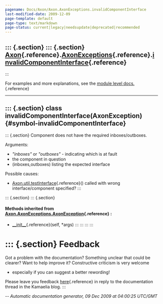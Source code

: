 ```yaml
---
pagename: Docs/Axon/Axon.AxonExceptions.invalidComponentInterface
last-modified-date: 2009-12-09
page-template: default
page-type: text/markdown
page-status: current|legacy|needsupdate|deprecated|recommended
---
```

::: {.section}
::: {.section}
[Axon](/Docs/Axon/Axon.html){.reference}.[AxonExceptions](/Docs/Axon/Axon.AxonExceptions.html){.reference}.[invalidComponentInterface](/Docs/Axon/Axon.AxonExceptions.invalidComponentInterface.html){.reference}
-----------------------------------------------------------------------------------------------------------------------------------------------------------------------------------------------------------------
:::

For examples and more explanations, see the [module level
docs.](/Docs/Axon/Axon.AxonExceptions.html){.reference}

------------------------------------------------------------------------

::: {.section}
class invalidComponentInterface(AxonException) {#symbol-invalidComponentInterface}
----------------------------------------------

::: {.section}
Component does not have the required inboxes/outboxes.

Arguments:

-   *\"inboxes\"* or *\"outboxes\"* - indicating which is at fault
-   the component in question
-   (inboxes,outboxes) listing the expected interface

Possible causes:

-   [Axon.util.testInterface](/Docs/Axon/Axon.util.testInterface.html){.reference}()
    called with wrong interface/component specified?
:::

::: {.section}
::: {.section}
#### Methods inherited from [Axon.AxonExceptions.AxonException](/Docs/Axon/Axon.AxonExceptions.AxonException.html){.reference} :

-   [\_\_init\_\_](/Docs/Axon/Axon.AxonExceptions.html#symbol-AxonException.__init__){.reference}(self,
    \*args)
:::
:::
:::
:::

::: {.section}
Feedback
========

Got a problem with the documentation? Something unclear that could be
clearer? Want to help improve it? Constructive criticism is very welcome
- especially if you can suggest a better rewording!

Please leave you feedback
[here](../../../cgi-bin/blog/blog.cgi?rm=viewpost&nodeid=1142023701){.reference}
in reply to the documentation thread in the Kamaelia blog.
:::

*\-- Automatic documentation generator, 09 Dec 2009 at 04:00:25 UTC/GMT*
